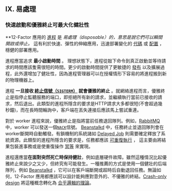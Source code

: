 ## IX. 易處理
### 快速啟動和優雅終止可最大化健壯性

**12-Factor 應用的 [進程](./processes) 是 *易處理（disposable）*的，意思是說它們可以瞬間開啟或停止。** 這有利於快速、彈性的伸縮應用，迅速部署變化的 [代碼](./codebase) 或 [配置](./config) ，穩健的部署應用。

進程應當追求 **最小啟動時間** 。 理想狀態下，進程從敲下命令到真正啟動並等待請求的時間應該隻需很短的時間。更少的啟動時間提供了更敏捷的 [發布](./build-release-run) 以及擴展過程，此外還增加了健壯性，因為進程管理器可以在授權情形下容易的將進程搬到新的物理機器上。

進程 **一旦接收 [終止信號（`SIGTERM`）](http://en.wikipedia.org/wiki/SIGTERM) 就會優雅的終止** 。就網絡進程而言，優雅終止是指停止監聽服務的端口，即拒絕所有新的請求，並繼續執行當前已接收的請求，然后退出。此類型的進程所隱含的要求是HTTP請求大多都很短(不會超過幾秒鐘)，而在長時間輪詢中，客戶端在丟失連接后應該馬上嘗試重連。

對於 worker 進程來說，優雅終止是指將當前任務退回隊列。例如，[RabbitMQ](http://www.rabbitmq.com/) 中，worker 可以發送一個[`NACK`](http://www.rabbitmq.com/amqp-0-9-1-quickref.html#basic.nack)信號。 [Beanstalkd](http://kr.github.com/beanstalkd/) 中，任務終止並退回隊列會在worker斷開時自動觸發。有鎖機制的系統諸如 [Delayed Job](https://github.com/collectiveidea/delayed_job#readme) 則需要確定釋放了系統資源。此類型的進程所隱含的要求是，任務都應該 [可重復執行](http://en.wikipedia.org/wiki/Reentrant_%28subroutine%29) ， 這主要由將結果包裝進事務或是使重復操作 [冥等](http://en.wikipedia.org/wiki/Idempotence) 來實現。

進程還應當**在面對突然死亡時保持健壯**，例如底層硬件故障。雖然這種情況比起優雅終止來說少之又少，但終究有可能發生。一種推薦的方式是使用一個健壯的后端隊列，例如 [Beanstalkd](http://kr.github.com/beanstalkd/) ，它可以在客戶端斷開或超時后自動退回任務。無論如何，12-Factor 應用都應該可以設計能夠應對意外的、不優雅的終結。[Crash-only design](http://lwn.net/Articles/191059/) 將這種概念轉化為 [合乎邏輯的理論](http://couchdb.apache.org/docs/overview.html)。

